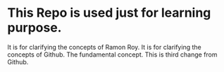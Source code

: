 # This Repo is used just for learning purpose.
It is for clarifying the concepts of Ramon Roy.
It is for clarifying the concepts of Github.
The fundamental concept.
This is third change from Github.
